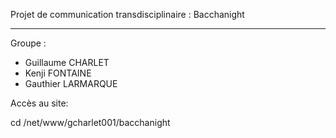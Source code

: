 Projet de communication transdisciplinaire : Bacchanight

-----

Groupe :
- Guillaume CHARLET
- Kenji FONTAINE
- Gauthier LARMARQUE

Accès au site:

cd /net/www/gcharlet001/bacchanight
